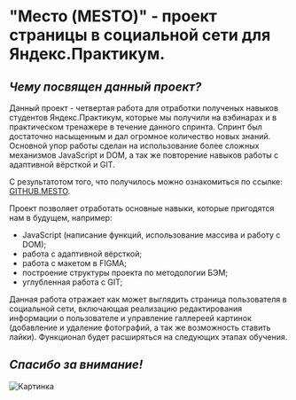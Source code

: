 # "Место (MESTO)" - проект страницы в социальной сети для Яндекс.Практикум.

## *Чему посвящен данный проект?*

Данный проект - четвертая работа для отработки полученых навыков студентов Яндекс.Практикум, которые мы получили на вэбинарах и в практическом тренажере в течение данного спринта. Спринт был достаточно насыщенным и дал огромное количество новых знаний.
Основной упор работы сделан на использование более сложных механизмов JavaScript и DOM, а так же повторение навыков работы с адаптивной вёрсткой и GIT.

С результатотом того, что получилось можно ознакомиться по ссылке: [GITHUB.MESTO](https://rocketsaladgirl.github.io/mesto/).

Проект позволяет отработать основные навыки, которые пригодятся нам в будущем, например:
+ JavaScript (написание функций, использование массива и работу с DOM);
+ работа с адаптивной вёрсткой;
+ работа с макетом в FIGMA;
+ построение структуры проекта по методологии БЭМ;
+ углубленная работа с GIT;

Данная работа отражает как может выглядить страница пользователя в социальной сети, включающая реализацию редактирования информации о пользователе и управление галлереей картинок (добавление и удаление фотографий, а так же возможность ставить лайки).
Функционал будет расширяться на следующих этапах обучения.

## *Спасибо за внимание!*

![Картинка](https://a.d-cd.net/4b8978as-960.jpg)